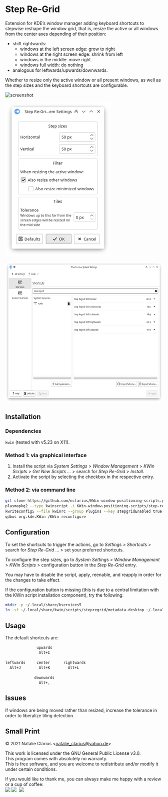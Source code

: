 # Step Re-Grid

Extension for KDE’s window manager adding keyboard shortcuts to stepwise reshape the window grid, that is, resize the active or all windows from the center axes depending of their position:

- shift rightwards:
  - windows at the left screen edge: grow to right
  - windows at the right screen edge: shrink from left
  - windows in the middle: move right
  - windows full width: do nothing
- analogous for leftwards/upwards/downwards.

Whether to resize only the active window or all present windows, as well as the step sizes and the keyboard shortcuts are configurable.

![screenshot](img/screenshot.gif)

![config](img/config.png)

<img src="img/shortcuts.png" alt="shortcuts" height="450"/>


## Installation

### Dependencies

`kwin` (tested with v5.23 on X11).

### Method 1: via graphical interface

1. Install the script via *System Settings* > *Window Management* > *KWin Scripts* > *Get New Scripts …* > search for *Step Re-Grid* > *Install*.
2. Activate the script by selecting the checkbox in the respective entry.

### Method 2: via command line

```bash
git clone https://github.com/nclarius/KWin-window-positioning-scripts.git
plasmapkg2 --type kwinscript -i KWin-window-positioning-scripts/step-regrid
kwriteconfig5 --file kwinrc --group Plugins --key stepgridEnabled true
qdbus org.kde.KWin /KWin reconfigure
```



## Configuration

To set the shortcuts to trigger the actions, go to *Settings* > *Shortcuts* > search for *Step Re-Grid* … > set your preferred shortcuts.

To configure the step sizes, go to *System Settings* > *Window Management* > *KWin Scripts* > configuration button in the *Step Re-Grid* entry.

You may have to disable the script, apply, reenable, and reapply in order for the changes to take effect.

If the configuration button is missing (this is due to a central limitation with the KWin script installation component), try the following:

```bash
mkdir -p ~/.local/share/kservices5
ln -sf ~/.local/share/kwin/scripts/stepregrid/metadata.desktop ~/.local/share/kservices5/stepregrid.desktop
```



## Usage

The default shortcuts are:

```
              upwards
               Alt+I

leftwards     center      rightwards
  Alt+J        Alt+K        Alt+L
  
             downwards
               Alt+,
```



## Issues

If windows are being moved rather than resized, increase the tolerance in order to liberalize tiling detection.



## Small Print

© 2021 Natalie Clarius \<natalie_clarius@yahoo.de\>

This work is licensed under the GNU General Public License v3.0.  
This program comes with absolutely no warranty.  
This is free software, and you are welcome to redistribute and/or modify it under certain conditions.  

If you would like to thank me, you can always make me happy with a review or a cup of coffee:  
<a href="https://www.pling.com/p/1636998"><img src="https://raw.githubusercontent.com/nclarius/Plasma-window-decorations/main/img/kdestore.png" height="30"/></a>
<a href="https://www.paypal.com/donate/?hosted_button_id=7LUUJD83BWRM4"><img src="https://www.paypalobjects.com/en_US/DK/i/btn/btn_donateCC_LG.gif" height="30"/></a>&nbsp;&nbsp;<a href="https://www.buymeacoffee.com/nclarius"><img src="https://cdn.buymeacoffee.com/buttons/v2/default-yellow.png" height="30"/></a>
